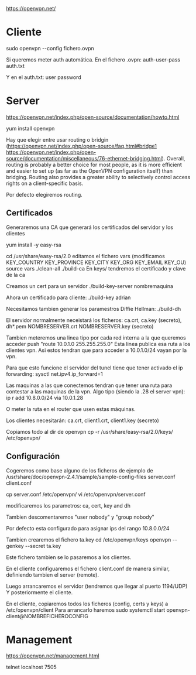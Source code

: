 https://openvpn.net/

# Cliente
sudo openvpn --config fichero.ovpn

Si queremos meter auth automática.
En el fichero .ovpn:
auth-user-pass auth.txt

Y en el auth.txt:
user
password



# Server
https://openvpn.net/index.php/open-source/documentation/howto.html

yum install openvpn

Hay que elegir entre usar routing o bridgin (https://openvpn.net/index.php/open-source/faq.html#bridge1 https://openvpn.net/index.php/open-source/documentation/miscellaneous/76-ethernet-bridging.html).
Overall, routing is probably a better choice for most people, as it is more efficient and easier to set up (as far as the OpenVPN configuration itself) than bridging. Routing also provides a greater ability to selectively control access rights on a client-specific basis.

Por defecto elegiremos routing.


## Certificados
Generaremos una CA que generará los certificados del servidor y los clientes

yum install -y easy-rsa

cd /usr/share/easy-rsa/2.0
editamos el fichero vars (modificamos KEY_COUNTRY KEY_PROVINCE KEY_CITY KEY_ORG KEY_EMAIL KEY_OU)
source vars
./clean-all
./build-ca
En keys/ tendremos el certificado y clave de la ca

Creamos un cert para un servidor
./build-key-server nombremaquina

Ahora un certificado para cliente:
./build-key adrian

Necesitamos tambien generar los paramestros Diffie Hellman:
./build-dh

El servidor normalmente neceistará los ficheros:
ca.crt, ca.key (secreto), dh*.pem NOMBRESERVER.crt NOMBRESERVER.key (secreto)

Tambien meteremos una linea tipo por cada red interna a la que queremos acceder
push "route 10.0.1.0 255.255.255.0"
Esta linea publica esa ruta a los clientes vpn. Asi estos tendran que para acceder a 10.0.1.0/24 vayan por la vpn.

Para que esto funcione el servidor del tunel tiene que tener activado el ip forwarding:
sysctl net.ipv4.ip_forward=1

Las maquinas a las que conectemos tendran que tener una ruta para contestar a las maquinas de la vpn.
Algo tipo (siendo la .28 el server vpn):
ip r add 10.8.0.0/24 via 10.0.1.28

O meter la ruta en el router que usen estas máquinas.


Los clientes necesitarán:
ca.crt, client1.crt, client1.key (secreto)

Copiamos todo al dir de openvpn
cp -r /usr/share/easy-rsa/2.0/keys/ /etc/openvpn/


## Configuración
Cogeremos como base alguno de los ficheros de ejemplo de
/usr/share/doc/openvpn-2.4.1/sample/sample-config-files
server.conf
client.conf

cp server.conf /etc/openvpn/
vi /etc/openvpn/server.conf

modificaremos los parametros:
ca, cert, key and dh

Tambien descomentaremos "user nobody" y "group nobody"

Por defecto esta configurado para asignar ips del rango 10.8.0.0/24

Tambien crearemos el fichero ta.key
cd /etc/openvpn/keys
openvpn --genkey --secret ta.key

Este fichero tambien se lo pasaremos a los clientes.


En el cliente configuaremos el fichero client.conf de manera similar, definiendo tambien el server (remote).

Luego arrancaremos el servidor (tendremos que llegar al puerto 1194/UDP)
Y posteriormente el cliente.

En el cliente, copiaremos todos los ficheros (config, certs y keys) a /etc/openvpn/client
Para arrancarlo haremos
sudo systemctl start openvpn-client@NOMBREFICHEROCONFIG


# Management
https://openvpn.net/management.html

telnet localhost 7505
